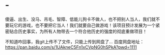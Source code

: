# -
傻逼、出生、没马、吊毛、智障、低能儿狗卡不做人，也不把别人当人，我们就不要玩它的游戏，也不要把它当人！我们就要自己做游戏！该项目预计发展为一个紧密贴合历史事实，为所有人物带去一个符合他历史的强度的彻底重做项目！

不知道咋回事，我git上传不了文件，只能上传到网盘了...
百度网盘地址：https://pan.baidu.com/s/1UAkneC5Fn1xCVpNG0hSPkA?pwd=1111

